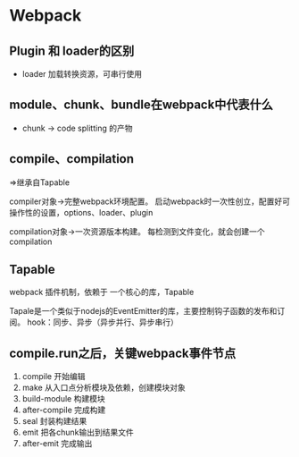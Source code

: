# Webpack

## Plugin 和 loader的区别

+ loader 加载转换资源，可串行使用

## module、chunk、bundle在webpack中代表什么

+ chunk -> code splitting 的产物

## compile、compilation

=>继承自Tapable

compiler对象->完整webpack环境配置。
启动webpack时一次性创立，配置好可操作性的设置，options、loader、plugin

compilation对象->一次资源版本构建。
每检测到文件变化，就会创建一个compilation

## Tapable

webpack 插件机制，依赖于 一个核心的库，Tapable

Tapale是一个类似于nodejs的EventEmitter的库，主要控制钩子函数的发布和订阅。
hook：同步、异步（异步并行、异步串行）

## compile.run之后，关键webpack事件节点

1. compile 开始编辑
2. make 从入口点分析模块及依赖，创建模块对象
3. build-module 构建模块
4. after-compile 完成构建
5. seal 封装构建结果
6. emit 把各chunk输出到结果文件
7. after-emit 完成输出

